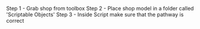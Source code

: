 Step 1 - Grab shop from toolbox
Step 2 - Place shop model in a folder called 'Scriptable Objects'
Step 3 - Inside Script make sure that the pathway is correct
